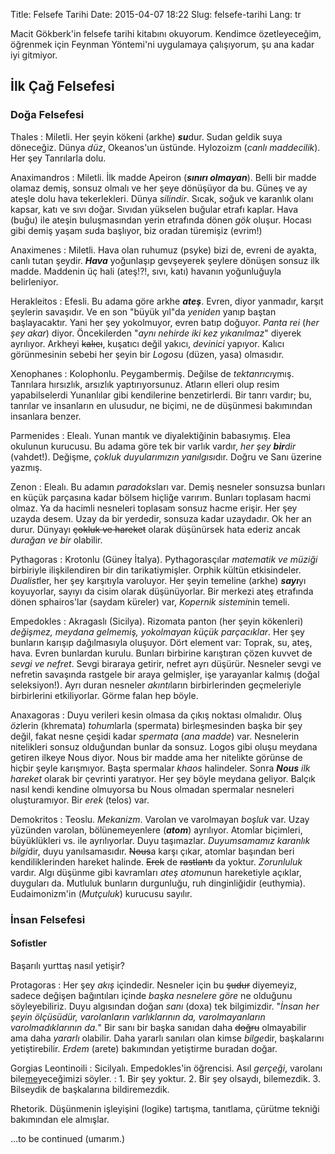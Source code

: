 Title: Felsefe Tarihi
Date: 2015-04-07 18:22
Slug: felsefe-tarihi
Lang: tr

Macit Gökberk'in felsefe tarihi kitabını okuyorum. Kendimce özetleyeceğim, öğrenmek için Feynman Yöntemi'ni uygulamaya çalışıyorum, şu ana kadar iyi gitmiyor.

## İlk Çağ Felsefesi
### Doğa Felsefesi
Thales
: Miletli. Her şeyin kökeni (arkhe) ***su***dur. Sudan geldik suya döneceğiz. Dünya *düz*, Okeanos'un üstünde. Hylozoizm (*canlı maddecilik*). Her şey Tanrılarla dolu.

Anaximandros
: Miletli. İlk madde Apeiron (***sınırı olmayan***). Belli bir madde olamaz demiş, sonsuz olmalı ve her şeye dönüşüyor da bu. Güneş ve ay ateşle dolu hava tekerlekleri. Dünya *silindir*. Sıcak, soğuk ve karanlık olanı kapsar, katı ve sıvı doğar. Sıvıdan yükselen buğular etrafı kaplar. Hava (buğu) ile ateşin buluşmasından yerin etrafında dönen *gök* oluşur. Hocası gibi demiş yaşam *su*da başlıyor, biz oradan türemişiz (evrim!)

Anaximenes
: Miletli. Hava olan ruhumuz (psyke) bizi de, evreni de ayakta, canlı tutan şeydir. ***Hava*** yoğunlaşıp gevşeyerek şeylere dönüşen sonsuz ilk madde. Maddenin üç hali (ateş!?!, sıvı, katı) havanın yoğunluğuyla belirleniyor.

Herakleitos
: Efesli. Bu adama göre arkhe ***ateş***. Evren, diyor yanmadır, karşıt şeylerin savaşıdır. Ve en son "büyük yıl"da *yeniden* yanıp baştan başlayacaktır. Yani her şey yokolmuyor, evren batıp doğuyor. *Panta rei* (*her şey akar*) diyor. Öncekilerden "*aynı nehirde iki kez yıkanılmaz*" diyerek ayrılıyor. Arkheyi <s>kalıcı</s>, kuşatıcı değil yakıcı, *devinici* yapıyor. Kalıcı görünmesinin sebebi her şeyin bir *Logos*u (düzen, yasa) olmasıdır.

Xenophanes
: Kolophonlu. Peygambermiş. Değilse de *tektanrıcı*ymış. Tanrılara hırsızlık, arsızlık yaptırıyorsunuz. Atların elleri olup resim yapabilselerdi Yunanlılar gibi kendilerine benzetirlerdi. Bir tanrı vardır; bu, tanrılar ve insanların en ulusudur, ne biçimi, ne de düşünmesi bakımından insanlara benzer.

Parmenides
: Elealı. Yunan mantık ve diyalektiğinin babasıymış. Elea okulunun kurucusu. Bu adama göre tek bir varlık vardır, *her şey **bir**dir* (vahdet!). Değişme, *çokluk duyularımızın yanılgısı*dır. Doğru ve Sanı üzerine yazmış.

Zenon
: Elealı. Bu adamın *paradoks*ları var. Demiş nesneler sonsuzsa bunları en küçük parçasına kadar bölsem hiçliğe varırım. Bunları toplasam hacmi olmaz. Ya da hacimli nesneleri toplasam sonsuz hacme erişir. Her şey uzayda desem. Uzay da bir yerdedir, sonsuza kadar uzaydadır. Ok her an durur. Dünyayı <s>çokluk ve hareket</s> olarak düşünürsek hata ederiz ancak *durağan ve bir* olabilir.

Pythagoras
: Krotonlu (Güney İtalya). Pythagorasçılar *matematik ve müziği* birbiriyle ilişkilendiren bir din tarikatiymişler. Orphik kültün etkisindeler. *Dualist*ler, her şey karşıtıyla varoluyor. Her şeyin temeline (arkhe) ***sayı***yı koyuyorlar, sayıyı da cisim olarak düşünüyorlar. Bir merkezi ateş etrafında dönen sphairos'lar (saydam küreler) var, *Kopernik sistemi*nin temeli.

Empedokles
: Akragaslı (Sicilya). Rizomata panton (her şeyin kökenleri) *değişmez, meydana gelmemiş, yokolmayan küçük parçacıklar*. Her şey bunların karışıp dağılmasıyla oluşuyor. Dört element var: Toprak, su, ateş, hava. Evren bunlardan kurulu. Bunları birbirine karıştıran çözen kuvvet de *sevgi ve nefret*. Sevgi biraraya getirir, nefret ayrı düşürür. Nesneler sevgi ve nefretin savaşında rastgele bir araya gelmişler, işe yarayanlar kalmış (doğal seleksiyon!). Ayrı duran nesneler *akıntı*ların birbirlerinden geçmeleriyle birbirlerini etkiliyorlar. Görme falan hep böyle.

Anaxagoras
: Duyu verileri kesin olmasa da çıkış noktası olmalıdır. Oluş *öz*lerin (khremata) *tohum*larla (spermata) birleşmesinden başka bir şey değil, fakat nesne çeşidi kadar *spermata* (*ana madde*) var. Nesnelerin nitelikleri sonsuz olduğundan bunlar da sonsuz. Logos gibi oluşu meydana getiren ilkeye Nous diyor. Nous bir madde ama her nitelikte görünse de hiçbir şeyle karışmıyor. Başta spermalar *khaos* halindeler. Sonra ***Nous*** *ilk hareket* olarak bir çevrinti yaratıyor. Her şey böyle meydana geliyor. Balçık nasıl kendi kendine olmuyorsa bu Nous olmadan spermalar nesneleri oluşturamıyor. Bir *erek* (telos) var.

Demokritos
: Teoslu. *Mekanizm*. Varolan ve varolmayan *boşluk* var. Uzay yüzünden varolan, bölünemeyenlere (***atom***) ayrılıyor.  Atomlar biçimleri, büyüklükleri vs. ile ayrılıyorlar. Duyu taşımazlar. *Duyumsamamız karanlık bilgi*dir, duyu yanılsamasıdır. <s>Nous</s>a karşı çıkar, atomlar başından beri kendiliklerinden hareket halinde. <s>Erek</s> de <s>rastlantı</s> da yoktur. *Zorunluluk* vardır. Algı düşünme gibi kavramları *ateş atomu*nun hareketiyle açıklar, duyguları da. Mutluluk bunların durgunluğu, ruh dinginliğidir (euthymia). Eudaimonizm'in (*Mutçuluk*) kurucusu sayılır.

### İnsan Felsefesi

#### Sofistler
Başarılı yurttaş nasıl yetişir?

Protagoras
: Her şey *akış* içindedir. Nesneler için bu <s>şudur</s> diyemeyiz, sadece değişen bağıntıları içinde *başka nesnelere göre* ne olduğunu söyleyebiliriz. Duyu algısından doğan *sanı* (doxa) tek bilgimizdir. "*İnsan her şeyin ölçüsüdür, varolanların varlıklarının da, varolmayanların varolmadıklarının da.*" Bir sanı bir başka sanıdan daha <s>doğru</s> olmayabilir ama daha *yararlı* olabilir. Daha yararlı sanıları olan kimse *bilge*dir, başkalarını yetiştirebilir. *Erdem* (arete) bakımından yetiştirme buradan doğar.

Gorgias Leontinoili
: Sicilyalı. Empedokles'in öğrencisi. Asıl *gerçeği*, varolanı bile<u>me</u>yeceğimizi söyler.
: 1. Bir şey yoktur.
  2. Bir şey olsaydı, bilemezdik.
  3. Bilseydik de başkalarına bildiremezdik.

Rhetorik. Düşünmenin işleyişini (logike) tartışma, tanıtlama, çürütme tekniği bakımından ele almışlar.

...to be continued (umarım.)

